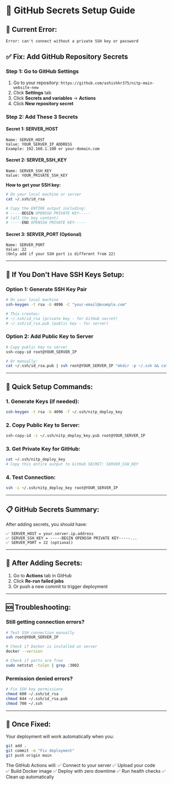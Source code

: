 # 🔐 GitHub Secrets Setup Guide

## 🚨 **Current Error:** 
```
Error: can't connect without a private SSH key or password
```

## ✅ **Fix: Add GitHub Repository Secrets**

### **Step 1: Go to GitHub Settings**
1. Go to your repository: `https://github.com/ashishkr375/nitp-main-website-new`
2. Click **Settings** tab
3. Click **Secrets and variables** → **Actions**
4. Click **New repository secret**

### **Step 2: Add These 3 Secrets**

#### **Secret 1: SERVER_HOST**
```
Name: SERVER_HOST
Value: YOUR_SERVER_IP_ADDRESS
Example: 192.168.1.100 or your-domain.com
```

#### **Secret 2: SERVER_SSH_KEY**
```
Name: SERVER_SSH_KEY
Value: YOUR_PRIVATE_SSH_KEY
```

**How to get your SSH key:**
```bash
# On your local machine or server
cat ~/.ssh/id_rsa

# Copy the ENTIRE output including:
# -----BEGIN OPENSSH PRIVATE KEY-----
# (all the key content)
# -----END OPENSSH PRIVATE KEY-----
```

#### **Secret 3: SERVER_PORT (Optional)**
```
Name: SERVER_PORT
Value: 22
(Only add if your SSH port is different from 22)
```

---

## 🔑 **If You Don't Have SSH Keys Setup:**

### **Option 1: Generate SSH Key Pair**
```bash
# On your local machine
ssh-keygen -t rsa -b 4096 -C "your-email@example.com"

# This creates:
# ~/.ssh/id_rsa (private key - for GitHub secret)
# ~/.ssh/id_rsa.pub (public key - for server)
```

### **Option 2: Add Public Key to Server**
```bash
# Copy public key to server
ssh-copy-id root@YOUR_SERVER_IP

# Or manually:
cat ~/.ssh/id_rsa.pub | ssh root@YOUR_SERVER_IP "mkdir -p ~/.ssh && cat >> ~/.ssh/authorized_keys"
```

---

## 🎯 **Quick Setup Commands:**

### **1. Generate Keys (if needed):**
```bash
ssh-keygen -t rsa -b 4096 -f ~/.ssh/nitp_deploy_key
```

### **2. Copy Public Key to Server:**
```bash
ssh-copy-id -i ~/.ssh/nitp_deploy_key.pub root@YOUR_SERVER_IP
```

### **3. Get Private Key for GitHub:**
```bash
cat ~/.ssh/nitp_deploy_key
# Copy this entire output to GitHub SECRET: SERVER_SSH_KEY
```

### **4. Test Connection:**
```bash
ssh -i ~/.ssh/nitp_deploy_key root@YOUR_SERVER_IP
```

---

## 📋 **GitHub Secrets Summary:**

After adding secrets, you should have:

```
✅ SERVER_HOST = your.server.ip.address
✅ SERVER_SSH_KEY = -----BEGIN OPENSSH PRIVATE KEY-----...
✅ SERVER_PORT = 22 (optional)
```

---

## 🔄 **After Adding Secrets:**

1. Go to **Actions** tab in GitHub
2. Click **Re-run failed jobs** 
3. Or push a new commit to trigger deployment

---

## 🆘 **Troubleshooting:**

### **Still getting connection errors?**
```bash
# Test SSH connection manually
ssh root@YOUR_SERVER_IP

# Check if Docker is installed on server
docker --version

# Check if ports are free
sudo netstat -tulpn | grep :3002
```

### **Permission denied errors?**
```bash
# Fix SSH key permissions
chmod 600 ~/.ssh/id_rsa
chmod 644 ~/.ssh/id_rsa.pub
chmod 700 ~/.ssh
```

---

## 🎉 **Once Fixed:**

Your deployment will work automatically when you:
```bash
git add .
git commit -m "Fix deployment"
git push origin main
```

The GitHub Actions will:
✅ Connect to your server
✅ Upload your code  
✅ Build Docker image
✅ Deploy with zero downtime
✅ Run health checks
✅ Clean up automatically
